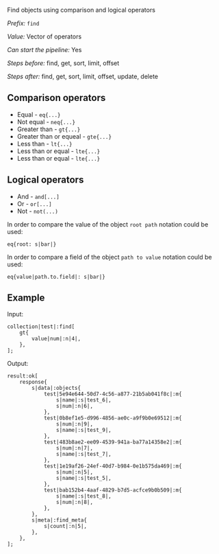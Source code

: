 Find objects using comparison and logical operators

*Prefix:* `find`

*Value:* Vector of operators

*Can start the pipeline:* Yes

*Steps before:* find, get, sort, limit, offset

*Steps after:* find, get, sort, limit, offset, update, delete

## Comparison operators

- Equal - `eq{...}`
- Not equal - `neq{...}`
- Greater than - `gt{...}`
- Greater than or equeal - `gte{...}`
- Less than - `lt{...}`
- Less than or equal - `lte{...}`
- Less than or equal - `lte{...}`

## Logical operators

- And - `and[...]`
- Or - `or[...]`
- Not - `not(...)`

In order to compare the value of the object `root path` notation could be used:

```shell
eq{root: s|bar|}
```

In order to compare a field of the object `path to value` notation could be used:

```shell
eq{value|path.to.field|: s|bar|}
```

## Example

Input:

<pre><code><span class="prefix_primitive">collection</span>|<span class="value_primitive">test</span>|:<span class="prefix_vector">find</span>[
	<span class="prefix_map">gt</span>{
		<span class="prefix_primitive">value</span>|<span class="value_primitive">num</span>|:<span class="prefix_number">n</span>|<span class="value_number">4</span>|,
	},
];
</code></pre>

Output:

<pre><code><span class="prefix_primitive">result</span>:<span class="prefix_vector">ok</span>[
	<span class="prefix_map">response</span>{
		<span class="prefix_string">s</span>|<span class="value_string">data</span>|:<span class="prefix_map">objects</span>{
			<span class="prefix_link">test</span>|<span class="value_link">5e94e644-50d7-4c56-a877-21b5ab041f8c</span>|:<span class="prefix_map">m</span>{
				<span class="prefix_string">s</span>|<span class="value_string">name</span>|:<span class="prefix_string">s</span>|<span class="value_string">test_6</span>|,
				<span class="prefix_string">s</span>|<span class="value_string">num</span>|:<span class="prefix_number">n</span>|<span class="value_number">6</span>|,
			},
			<span class="prefix_link">test</span>|<span class="value_link">0b8ef1e5-d996-4856-ae0c-a9f9b0e69512</span>|:<span class="prefix_map">m</span>{
				<span class="prefix_string">s</span>|<span class="value_string">num</span>|:<span class="prefix_number">n</span>|<span class="value_number">9</span>|,
				<span class="prefix_string">s</span>|<span class="value_string">name</span>|:<span class="prefix_string">s</span>|<span class="value_string">test_9</span>|,
			},
			<span class="prefix_link">test</span>|<span class="value_link">483b8ae2-ee09-4539-941a-ba77a14358e2</span>|:<span class="prefix_map">m</span>{
				<span class="prefix_string">s</span>|<span class="value_string">num</span>|:<span class="prefix_number">n</span>|<span class="value_number">7</span>|,
				<span class="prefix_string">s</span>|<span class="value_string">name</span>|:<span class="prefix_string">s</span>|<span class="value_string">test_7</span>|,
			},
			<span class="prefix_link">test</span>|<span class="value_link">1e19af26-24ef-40d7-b984-0e1b575da469</span>|:<span class="prefix_map">m</span>{
				<span class="prefix_string">s</span>|<span class="value_string">num</span>|:<span class="prefix_number">n</span>|<span class="value_number">5</span>|,
				<span class="prefix_string">s</span>|<span class="value_string">name</span>|:<span class="prefix_string">s</span>|<span class="value_string">test_5</span>|,
			},
			<span class="prefix_link">test</span>|<span class="value_link">bab152b4-4aaf-4829-b7d5-acfce9b0b509</span>|:<span class="prefix_map">m</span>{
				<span class="prefix_string">s</span>|<span class="value_string">name</span>|:<span class="prefix_string">s</span>|<span class="value_string">test_8</span>|,
				<span class="prefix_string">s</span>|<span class="value_string">num</span>|:<span class="prefix_number">n</span>|<span class="value_number">8</span>|,
			},
		},
		<span class="prefix_string">s</span>|<span class="value_string">meta</span>|:<span class="prefix_map">find_meta</span>{
			<span class="prefix_string">s</span>|<span class="value_string">count</span>|:<span class="prefix_number">n</span>|<span class="value_number">5</span>|,
		},
	},
];
</code></pre>